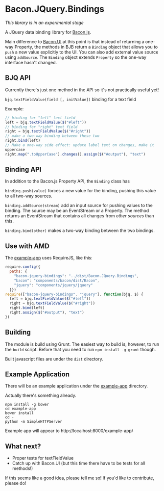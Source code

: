 # Bacon.JQuery.Bindings

*This library is in an experimental stage*

A JQuery data binding library for [Bacon.js](https://github.com/raimohanska/bacon.js).

Main difference to [Bacon.UI](https://github.com/raimohanska/Bacon.UI.js) 
at this point is that instead of returning a 
one-way Property, the methods in BJB return a `Binding` object that
allows you to `push` a new value explicitly to the UI. You can also add
external value source using `addSource`. The `Binding` object extends
`Property` so the one-way interface hasn't changed.

## BJQ API

Currently there's just one method in the API so it's not practically
useful yet!

`bjq.textFieldValue(field [, initValue])` binding for a text field

Example:

```js
// binding for "left" text field
left = bjq.textFieldValue($("#left"))
// binding for "right" text field
right = bjq.textFieldValue($("#right"))
// make a two-way binding between these two
right.bind(left)
// Make a one-way side effect: update label text on changes, make it
uppercase
right.map(".toUpperCase").changes().assign($("#output"), "text")
```

## Binding API

In addition to the Bacon.js Property API, the `Binding` class has

`binding.push(value)` forces a new value for the binding, pushing this
value to all two-way sources.

`binding.addSource(stream)` add an input source for pushing values to
the binding. The source may be an EventStream or a Property. The method
returns an EventStream that contains all changes from *other sources*
than this.

`binding.bind(other)` makes a two-way binding between the two bindings.

## Use with AMD

The [example-app](https://github.com/raimohanska/bacon-jquery-bindings/tree/master/example-app) uses RequireJS, like this:

```js
require.config({
  paths: {
    "bacon-jquery-bindings": "../dist/Bacon.JQuery.Bindings",
    "bacon": "components/bacon/dist/Bacon",
    "jquery": "components/jquery/jquery"
  }})
require(["bacon-jquery-bindings", "jquery"], function(bjq, $) {
  left = bjq.textFieldValue($("#left"))
  right = bjq.textFieldValue($("#right"))
  right.bind(left)
  right.assign($("#output"), "text")
})
```

## Building

The module is build using Grunt. The easiest way to build is, however,
to run the `build` script. Before that you need to run `npm install -g
grunt` though.

Built javascript files are under the `dist` directory.

## Example Application

There will be an example application under the [example-app](https://github.com/raimohanska/bacon-jquery-bindings/tree/master/example-app) directory.

Actually there's something already.

    npm install -g bower
    cd example-app
    bower install
    cd -
    python -m SimpleHTTPServer

Example app will appear to http://localhost:8000/example-app/

## What next?

- Proper tests for textFieldValue
- Catch up with Bacon.UI (but this time there have to be tests for all
  methods!)

If this seems like a good idea, please tell me so! If you'd like to
contribute, please do!
